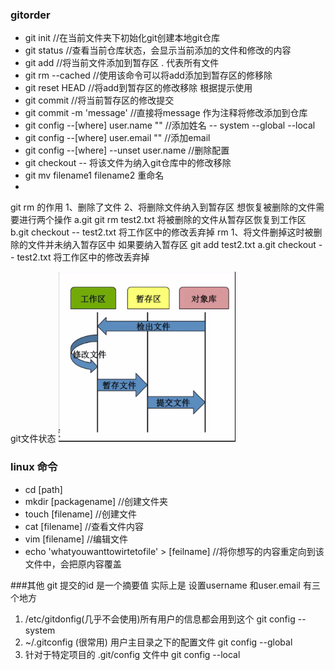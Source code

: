 ### gitorder
- git init //在当前文件夹下初始化git创建本地git仓库
- git status //查看当前仓库状态，会显示当前添加的文件和修改的内容
- git add <filename> //将当前文件添加到暂存区  . 代表所有文件
- git rm --cached <file> //使用该命令可以将add添加到暂存区的修移除
- git reset HEAD <file>  //将add到暂存区的修改移除  根据提示使用
- git commit //将当前暂存区的修改提交
- git commit -m 'message' //直接将message 作为注释将修改添加到仓库
- git config --[where] user.name "" //添加姓名  -- system --global --local
- git config --[where] user.email "" //添加email 
- git config --[where] --unset user.name //删除配置
- git checkout -- <filename> 将该文件为纳入git仓库中的修改移除
- git mv filename1 filename2 重命名
-  

git rm 的作用
1、删除了文件
2、将删除文件纳入到暂存区
    想恢复被删除的文件需要进行两个操作
    a.git git rm test2.txt 将被删除的文件从暂存区恢复到工作区
    b.git checkout -- test2.txt 将工作区中的修改丢弃掉
rm 
  1、将文件删掉这时被删除的文件并未纳入暂存区中
      如果要纳入暂存区
      git add test2.txt
    a.git checkout -- test2.txt 将工作区中的修改丢弃掉


git文件状态
![文件状态图](./img/pic1.png)

### linux 命令
- cd [path]
- mkdir [packagename]  //创建文件夹
- touch [filename]  //创建文件
- cat [filename]  //查看文件内容
- vim [filename]  //编辑文件
- echo 'whatyouwanttowirtetofile' > [feilname] //将你想写的内容重定向到该文件中，会把原内容覆盖

###其他
git 提交的id 是一个摘要值 实际上是
设置username 和user.email 有三个地方
1. /etc/gitdonfig(几乎不会使用)所有用户的信息都会用到这个 git config --system
2. ~/.gitconfig (很常用) 用户主目录之下的配置文件 git config --global 
3. 针对于特定项目的 .git/config 文件中  git config --local
